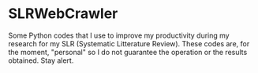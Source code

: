 # SLRWebCrawler
Some Python codes that I use to improve my productivity during my research for my SLR (Systematic Litterature Review).  These codes are, for the moment, "personal" so I do not guarantee the operation or the results obtained. Stay alert.
